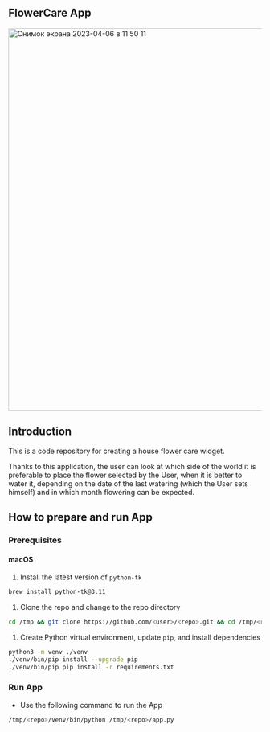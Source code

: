## FlowerCare App

<img width="761" alt="Снимок экрана 2023-04-06 в 11 50 11" src="https://user-images.githubusercontent.com/102157344/230328991-864cba6a-1379-4932-8dcf-6755c02e0065.png">

## Introduction
  This is a code repository for creating a house flower care widget.

  Thanks to this application, the user can look at which side of the world it is preferable to place the flower selected by the User, when it is better to water it, depending on the date of the last watering (which the User sets himself) and in which month flowering can be expected.





## How to prepare and run App

### Prerequisites

#### macOS

1. Install the latest version of `python-tk`

```bash
brew install python-tk@3.11 
```

1. Clone the repo and change to the repo directory

```bash
cd /tmp && git clone https://github.com/<user>/<repo>.git && cd /tmp/<repo>
```

1. Create Python virtual environment, update `pip`, and install dependencies

```bash
python3 -m venv ./venv
./venv/bin/pip install --upgrade pip
./venv/bin/pip pip install -r requirements.txt
```

### Run App

* Use the following command to run the App

```bash
/tmp/<repo>/venv/bin/python /tmp/<repo>/app.py
